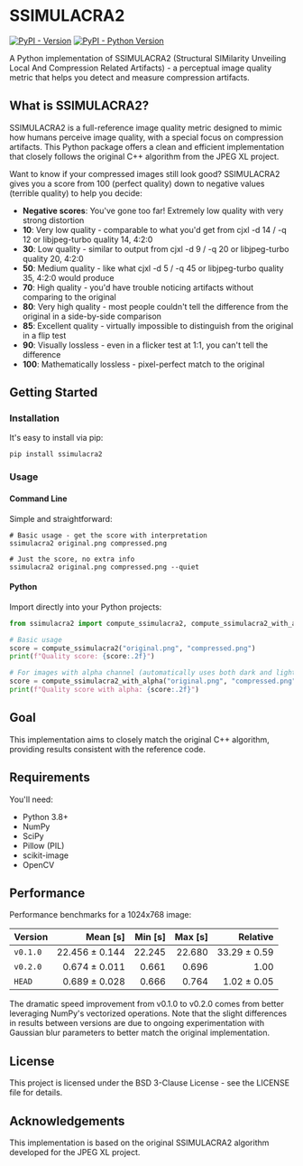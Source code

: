 # SSIMULACRA2

[![PyPI - Version](https://img.shields.io/pypi/v/ssimulacra2.svg)](https://pypi.org/project/ssimulacra2)
[![PyPI - Python Version](https://img.shields.io/pypi/pyversions/ssimulacra2.svg)](https://pypi.org/project/ssimulacra2)

A Python implementation of SSIMULACRA2 (Structural SIMilarity Unveiling Local And Compression Related Artifacts) - a perceptual image quality metric that helps you detect and measure compression artifacts.

## What is SSIMULACRA2?

SSIMULACRA2 is a full-reference image quality metric designed to mimic how humans perceive image quality, with a special focus on compression artifacts. This Python package offers a clean and efficient implementation that closely follows the original C++ algorithm from the JPEG XL project.

Want to know if your compressed images still look good? SSIMULACRA2 gives you a score from 100 (perfect quality) down to negative values (terrible quality) to help you decide:

- **Negative scores**: You've gone too far! Extremely low quality with very strong distortion
- **10**: Very low quality - comparable to what you'd get from cjxl -d 14 / -q 12 or libjpeg-turbo quality 14, 4:2:0
- **30**: Low quality - similar to output from cjxl -d 9 / -q 20 or libjpeg-turbo quality 20, 4:2:0
- **50**: Medium quality - like what cjxl -d 5 / -q 45 or libjpeg-turbo quality 35, 4:2:0 would produce
- **70**: High quality - you'd have trouble noticing artifacts without comparing to the original
- **80**: Very high quality - most people couldn't tell the difference from the original in a side-by-side comparison
- **85**: Excellent quality - virtually impossible to distinguish from the original in a flip test
- **90**: Visually lossless - even in a flicker test at 1:1, you can't tell the difference
- **100**: Mathematically lossless - pixel-perfect match to the original

## Getting Started

### Installation

It's easy to install via pip:

```console
pip install ssimulacra2
```

### Usage

#### Command Line

Simple and straightforward:

```console
# Basic usage - get the score with interpretation
ssimulacra2 original.png compressed.png

# Just the score, no extra info
ssimulacra2 original.png compressed.png --quiet
```

#### Python

Import directly into your Python projects:

```python
from ssimulacra2 import compute_ssimulacra2, compute_ssimulacra2_with_alpha

# Basic usage
score = compute_ssimulacra2("original.png", "compressed.png")
print(f"Quality score: {score:.2f}")

# For images with alpha channel (automatically uses both dark and light backgrounds)
score = compute_ssimulacra2_with_alpha("original.png", "compressed.png")
print(f"Quality score with alpha: {score:.2f}")
```

## Goal

This implementation aims to closely match the original C++ algorithm, providing results consistent with the reference code.

## Requirements

You'll need:
- Python 3.8+
- NumPy
- SciPy
- Pillow (PIL)
- scikit-image
- OpenCV

## Performance

Performance benchmarks for a 1024x768 image:

| Version | Mean [s] | Min [s] | Max [s] | Relative |
|:---|---:|---:|---:|---:|
| `v0.1.0` | 22.456 ± 0.144 | 22.245 | 22.680 | 33.29 ± 0.59 |
| `v0.2.0` | 0.674 ± 0.011 | 0.661 | 0.696 | 1.00 |
| `HEAD` | 0.689 ± 0.028 | 0.666 | 0.764 | 1.02 ± 0.05 |

The dramatic speed improvement from v0.1.0 to v0.2.0 comes from better leveraging NumPy's vectorized operations. Note that the slight differences in results between versions are due to ongoing experimentation with Gaussian blur parameters to better match the original implementation.

## License

This project is licensed under the BSD 3-Clause License - see the LICENSE file for details.

## Acknowledgements

This implementation is based on the original SSIMULACRA2 algorithm developed for the JPEG XL project.
